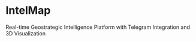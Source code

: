 # IntelMap
Real-time Geostrategic Intelligence Platform with Telegram Integration and 3D Visualization
